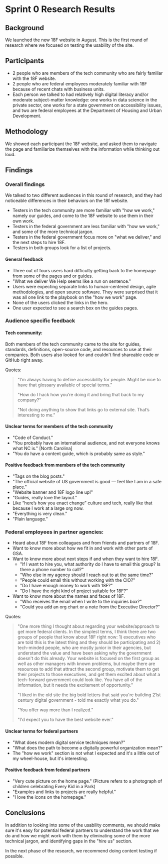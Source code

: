 
# Sprint 0 Research Results

## Background

We launched the new 18F website in August. This is the first round of research where we focused on testing the usability of the site.

## Participants

* 2 people who are members of the tech community who are fairly familiar with the 18F website.
* 2 people who are federal employees moderately familiar with 18F because of recent chats with business units.
* Each person we talked to had relatively high digital literacy and/or moderate subject-matter knowledge: one works in data science in the private sector, one works for a state government on accessibility issues, and two are federal employees at the Department of Housing and Urban Development.

## Methodology

We showed each participant the 18F website, and asked them to navigate the page and familiarize themselves with the information while thinking out loud.

## Findings

### Overall findings

We talked to two different audiences in this round of research, and they had noticeable differences in their behaviors on the 18f website.

* Testers in the tech community are more familiar with "how we work," namely our guides, and come to the 18F website to use them in their own work.
* Testers in the federal government are less familiar with "how we work," and some of the more technical jargon.
* Testers in the federal government focus more on "what we deliver," and the next steps to hire 18F.
* Testers in both groups look for a list of projects.


#### General feedback

- Three out of fours users hard difficulty getting back to the homepage from some of the pages and or guides.
- "What we deliver We Help seems like a run on sentence."
- Users were expecting separate links to human-centered design, agile methodologies, and open source software. They were surprised that it was all one link to the playbook on the "how we work" page.
- None of the users clicked the links in the hero.
- One user expected to see a search box on the guides pages.

### Audience specific feedback

#### Tech community:

Both members of the tech community came to the site for guides, standards, definitions, open-source code, and resources to use at their companies. Both users also looked for and couldn't find shareable code or GitHub right away.

Quotes:

> "I’m always having to define accessibility for people. Might be nice to have that glossary available of special terms."
>
> "How do I hack how you’re doing it and bring that back to my company?"
>
> "Not doing anything to show that links go to external site. That’s interesting to me."


#### Unclear terms for members of the tech community

+ "Code of Conduct."
+ "You probably have an international audience, and not everyone knows what NC is." [North Carolina]
+ "You do have a content guide, which is probably same as style."

#### Positive feedback from members of the tech community

- "Tags on the blog posts."
- "The official website of US government is good — feel like I am in a safe place."
- "Website banner and 18F logo line up!"
- "Guides, really love the layout."
- Like “here’s how you enact change” culture and tech, really like that because I work at a large org now.
- "Everything is very clean."
- "Plain language."

### Federal employees in partner agencies:

- Heard about 18F from colleagues and from friends and partners of 18F.
- Want to know more about how we fit in and work with other parts of GSA.
- Want to know more about next steps if and when they want to hire 18F.
    + "If I want to hire you, what authority do I have to email this group? Is there a phone number to call?"
    + "Who else in my agency should I reach out to at the same time?"
    + "People could email this without working with the CIO?"
    + "Do I have enough money to work with 18F?"
    + "Do I have the right kind of project suitable for 18F?"
- Want to know more about the names and faces of 18F.
    + "Who receives the email when I write to the inquiries box?"
    + "Could you add an org chart or a note from the Executive Director?"

Quotes:

> "One more thing I thought about regarding your website/approach to get more federal clients. In the simplest terms, I think there are two groups of people that know about 18F right now: 1) executives who are told this is the latest thing and they should be participating and 2) tech-minded people, who are mostly junior in their agencies, but understand the value and have been asking why the government doesn't do this already. Your website is focused on the first group as well as other managers with known problems, but maybe there are resources to add that attract the second group, motivate them to get their projects to those executives, and get them excited about what a tech-forward government could look like. You have all of the information, but it needs the excitement of opportunity."
>
> "I liked in the old site the big bold letters that said you're building 21st century digital government - told me exactly what you do."
>
> "You offer way more than I realized."
>
> "I'd expect you to have the best website ever."

#### Unclear terms for federal partners

+ "What does modern digital service techniques mean?"
+ "What does the path to become a digitally powerful organization mean?"
+ The "how we work" section is not what I expected and it's a little out of my wheel-house, but it's interesting.

#### Positive feedback from federal partners

- "Very cute picture on the home page." (Picture refers to a photograph of children celebrating Every Kid in a Park)
- "Examples and links to projects are really helpful."
- "I love the icons on the homepage." 


## Conclusions

In addition to looking into some of the usability comments, we should make sure it's easy for potential federal partners to understand the work that we do and how we might work with them by eliminating some of the more technical jargon, and identifying gaps in the "hire us" section.

In the next phase of the research, we recommend doing content testing if possible.
